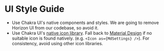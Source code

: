 # UI Style Guide

* Use Chakra UI's native components and styles. We are going to remove Horizon UI from our codebase, so avoid it.
* Use Chakra UI's [native icon library](https://chakra-ui.com/docs/components/icon#using-chakra-ui-icons). Fall back to 
[Material Design](https://react-icons.github.io/react-icons/icons/md/) if no
suitable icon is found natively.  (e.g. `<Icon as={MdSettings} />`). For
consistency, avoid using other icon libraries.